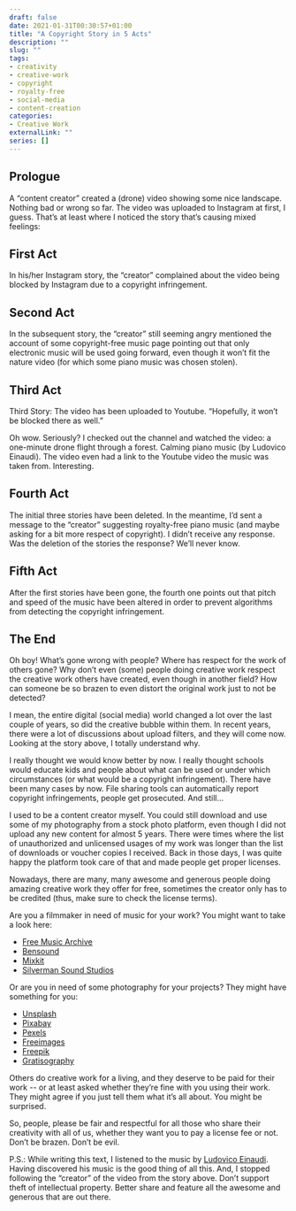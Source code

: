 ```yaml
---
draft: false
date: 2021-01-31T00:30:57+01:00
title: "A Copyright Story in 5 Acts"
description: ""
slug: "" 
tags:
- creativity
- creative-work
- copyright
- royalty-free
- social-media
- content-creation
categories:
- Creative Work
externalLink: ""
series: []
---
```


## Prologue

A “content creator” created a (drone) video showing some nice landscape. Nothing bad or wrong so far. The video was uploaded to Instagram at first, I guess. That’s at least where I noticed the story that’s causing mixed feelings:

## First Act

In his/her Instagram story, the “creator” complained about the video being blocked by Instagram due to a copyright infringement.

## Second Act

In the subsequent story, the “creator” still seeming angry mentioned the account of some copyright-free music page pointing out that only electronic music will be used going forward, even though it won’t fit the nature video (for which some piano music was chosen stolen).

## Third Act

Third Story: The video has been uploaded to Youtube. “Hopefully, it won’t be blocked there as well.”

Oh wow. Seriously? I checked out the channel and watched the video: a one-minute drone flight through a forest. Calming piano music (by Ludovico Einaudi). The video even had a link to the Youtube video the music was taken from. Interesting.

## Fourth Act

The initial three stories have been deleted. In the meantime, I’d sent a message to the “creator” suggesting royalty-free piano music (and maybe asking for a bit more respect of copyright). I didn’t receive any response. Was the deletion of the stories the response? We’ll never know.

## Fifth Act

After the first stories have been gone, the fourth one points out that pitch and speed of the music have been altered in order to prevent algorithms from detecting the copyright infringement.

## The End

Oh boy! What’s gone wrong with people? Where has respect for the work of others gone? Why don’t even (some) people doing creative work respect the creative work others have created, even though in another field? How can someone be so brazen to even distort the original work just to not be detected?

I mean, the entire digital (social media) world changed a lot over the last couple of years, so did the creative bubble within them. In recent years, there were a lot of discussions about upload filters, and they will come now. Looking at the story above, I totally understand why.

I really thought we would know better by now. I really thought schools would educate kids and people about what can be used or under which circumstances (or what would be a copyright infringement). There have been many cases by now. File sharing tools can automatically report copyright infringements, people get prosecuted. And still…

I used to be a content creator myself. You could still download and use some of my photography from a stock photo platform, even though I did not upload any new content for almost 5 years. There were times where the list of unauthorized and unlicensed usages of my work was longer than the list of downloads or voucher copies I received. Back in those days, I was quite happy the platform took care of that and made people get proper licenses.

Nowadays, there are many, many awesome and generous  people doing amazing creative work they offer for free, sometimes the creator only has to be credited (thus, make sure to check the license terms).

Are you a filmmaker in need of music for your work? You might want to take a look here:

- [Free Music Archive](https://freemusicarchive.org/)
- [Bensound](https://www.bensound.com/)
- [Mixkit](https://mixkit.co/free-stock-music/)
- [Silverman Sound Studios](https://www.silvermansound.com/free-music)

Or are you in need of some photography for your projects? They might have something for you:

- [Unsplash](https://unsplash.com/)
- [Pixabay](https://pixabay.com/)
- [Pexels](https://www.pexels.com/)
- [Freeimages](https://www.freeimages.com/)
- [Freepik](https://www.freepik.com/)
- [Gratisography](https://gratisography.com/)

Others do creative work for a living, and they deserve to be paid for their work -- or at least asked whether they’re fine with you using their work. They might agree if you just tell them what it’s all about. You might be surprised.

So, people, please be fair and respectful for all those who share their creativity with all of us, whether they want you to pay a license fee or not. Don’t be brazen. Don’t be evil.

P.S.: While writing this text, I listened to the music by [Ludovico Einaudi](https://www.youtube.com/channel/UCQxsahIsaO7_nDwVlFRMQiA). Having discovered his music is the good thing of all this. And, I stopped following the “creator” of the video from the story above. Don’t support theft of intellectual property. Better share and feature all the awesome and generous that are out there.
